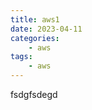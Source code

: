 ```yaml
---
title: aws1
date: 2023-04-11
categories:
    - aws
tags:
    - aws
---
```


<!-- more -->
fsdgfsdegd